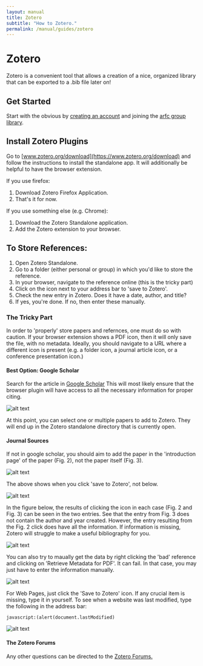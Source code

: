 ```yaml
---
layout: manual
title: Zotero
subtitle: "How to Zotero."
permalink: /manual/guides/zotero
---
```


# Zotero

Zotero is a convenient tool that allows a creation
of a nice, organized library that can be exported to
a .bib file later on!


## Get Started

Start with the obvious by 
[creating an account](https://www.zotero.org/user/register/) 
and joining the
[arfc group library](https://www.zotero.org/groups/arfc). 

## Install Zotero Plugins

Go to [www.zotero.org/download](https://www.zotero.org/download) and follow the 
instructions to install the standalone app. It will additionally be helpful to 
have the browser extension. 

If you use firefox:

1. Download Zotero Firefox Application.
2. That's it for now.


If you use something else (e.g. Chrome):

1. Download the Zotero Standalone application. 
2. Add the Zotero extension to your browser.

## To Store References:

1. Open Zotero Standalone.
2. Go to a folder (either personal or group) in which you'd like to store the reference.
3. In your browser, navigate to the reference online (this is the tricky part)
4. Click on the icon next to your address bar to 'save to Zotero'.
5. Check the new entry in Zotero. Does it have a date, author, and title?
6. If yes, you're done. If no, then enter these manually. 

### The Tricky Part

In order to 'properly' store papers and refernces, one must do so with caution. 
If your browser extension shows a PDF icon, then it will only save the file, 
with no metadata. Ideally, you should navigate to a URL where a different icon 
is present (e.g. a folder icon, a journal article icon, or a conference 
presentation icon.)

#### Best Option: Google Scholar

Search for the article in [Google Scholar](https://scholar.google.com)
This will most likely ensure that the browser plugin will have access to all
the necessary information for proper citing.

![alt text](/img/manual/guides/zot-gs.png)

At this point, you can select one or multiple papers to add to Zotero. They 
will end up in the Zotero standalone directory that is currently open.

#### Journal Sources

If not in google scholar, you should aim to add the paper in the 'introduction 
page' of the paper (Fig. 2), not the paper itself (Fig. 3).

![alt text](/img/manual/guides/zot-cite.png)

The above shows when you click 'save to Zotero', not below.

![alt text](/img/manual/guides/zot-pdf.png)

In the figure below, the results of clicking the icon in each case (Fig. 2 and Fig. 3) can be seen in the two entries. See that the entry from Fig. 3 does not contain the author and year created. However, the entry resulting from the Fig. 2 click does have all the information. If information is missing, Zotero will struggle to make a useful bibliography for you.

![alt text](/img/manual/guides/zot-comparison.png)

You can also try to maually get the data by right clicking the 'bad' reference and clicking on 
'Retrieve Metadata for PDF'.  It can fail. In that case, you may just have to 
enter the information manually.

![alt text](/img/manual/guides/zot-metadata.png)

For Web Pages, just click the 'Save to Zotero' icon.
If any crucial item is missing, type it in yourself.
To see when a website was last modified, type the following in the address bar:

```javascript:(alert(document.lastModified)```

![alt text](/img/manual/guides/zot-webtime.png)

#### The Zotero Forums

Any other questions can be directed to the [Zotero 
Forums.](https://forums.zotero.org/)

